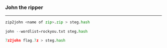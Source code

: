### John the ripper

---

```py
zip2john <name of zip>.zip > steg.hash
  
john --wordlist=rockyou.txt steg.hash
```

```py
7z2john flag.7z > steg.hash
```
